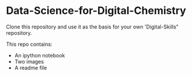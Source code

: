 # Data-Science-for-Digital-Chemistry


Clone this repository and use it as the basis for your own 'Digital-Skills" repository.

This repo contains:

- An ipython notebook
- Two images
- A readme file
